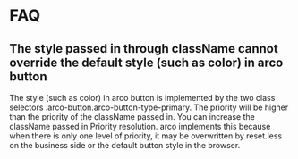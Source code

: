 # FAQ

## The style passed in through className cannot override the default style (such as color) in arco button

The style (such as color) in arco button is implemented by the two class selectors .arco-button.arco-button-type-primary. The priority will be higher than the priority of the className passed in. You can increase the className passed in Priority resolution. arco implements this because when there is only one level of priority, it may be overwritten by reset.less on the business side or the default button style in the browser.
